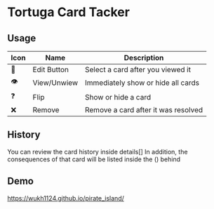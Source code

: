 # Tortuga Card Tacker

## Usage

| Icon | Name | Description |
| ---- | ---- | ----------- |
| 📝 | Edit Button | Select a card after you viewed it |
| 👁 | View/Unwiew | Immediately show or hide all cards |
| ❓ | Flip | Show or hide a card |
| ❌ | Remove | Remove a card after it was resolved |

## History

You can review the card history inside details[]
In addition, the consequences of that card will be listed inside the () behind

## Demo
https://wukh1124.github.io/pirate_island/

